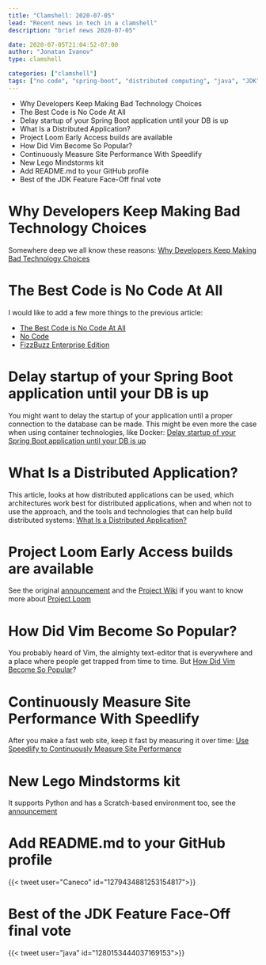 ```yaml
---
title: "Clamshell: 2020-07-05"
lead: "Recent news in tech in a clamshell"
description: "brief news 2020-07-05"

date: 2020-07-05T21:04:52-07:00
author: "Jonatan Ivanov"
type: clamshell

categories: ["clamshell"]
tags: ["no code", "spring-boot", "distributed computing", "java", "JDK", "project loom", "vim", "performance", "lego", "github"]
---
```


- Why Developers Keep Making Bad Technology Choices
- The Best Code is No Code At All
- Delay startup of your Spring Boot application until your DB is up
- What Is a Distributed Application?
- Project Loom Early Access builds are available
- How Did Vim Become So Popular?
- Continuously Measure Site Performance With Speedlify
- New Lego Mindstorms kit
- Add README.md to your GitHub profile
- Best of the JDK Feature Face-Off final vote

<!--more-->

# Why Developers Keep Making Bad Technology Choices

Somewhere deep we all know these reasons: [Why Developers Keep Making Bad Technology Choices](http://www.carfey.com/blog/why-developers-keep-making-bad-technology-choices/)

# The Best Code is No Code At All

I would like to add a few more things to the previous article:

- [The Best Code is No Code At All](https://blog.codinghorror.com/the-best-code-is-no-code-at-all/)
- [No Code](https://github.com/kelseyhightower/nocode)
- [FizzBuzz Enterprise Edition](https://github.com/EnterpriseQualityCoding/FizzBuzzEnterpriseEdition)

# Delay startup of your Spring Boot application until your DB is up

You might want to delay the startup of your application until a proper connection to the database can be made. This might be even more the case when using container technologies, like Docker: [Delay startup of your Spring Boot application until your DB is up](https://mdeinum.github.io/2020-06-30-Wait-for-database-startup/)

# What Is a Distributed Application?

This article, looks at how distributed applications can be used, which architectures work best for distributed applications, when and when not to use the approach, and the tools and technologies that can help build distributed systems: [What Is a Distributed Application?](https://www.jrebel.com/blog/distributed-application)

# Project Loom Early Access builds are available

See the original [announcement](https://mail.openjdk.org/pipermail/loom-dev/2020-June/001436.html) and the [Project Wiki](https://wiki.openjdk.org/display/loom/Main) if you want to know more about [Project Loom](https://jdk.java.net/loom/)

# How Did Vim Become So Popular?

You probably heard of Vim, the almighty text-editor that is everywhere and a place where people get trapped from time to time. But [How Did Vim Become So Popular](https://pragmaticpineapple.com/how-did-vim-become-so-popular/)?

# Continuously Measure Site Performance With Speedlify

After you make a fast web site, keep it fast by measuring it over time: [Use Speedlify to Continuously Measure Site Performance](https://www.zachleat.com/web/speedlify/)

# New Lego Mindstorms kit

It supports Python and has a Scratch-based environment too, see the [announcement](https://www.lego.com/en-us/aboutus/news/2020/june/lego-mindstorms-robot-inventor/)

# Add README.md to your GitHub profile

{{< tweet user="Caneco" id="1279434881253154817">}}

# Best of the JDK Feature Face-Off final vote

{{< tweet user="java" id="1280153444037169153">}}
